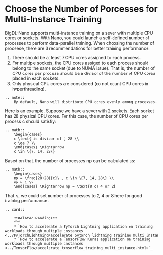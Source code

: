# Choose the Number of Porcesses for Multi-Instance Training

BigDL-Nano supports multi-instance training on a sever with multiple CPU cores or sockets. With Nano, you could launch a self-defined number of processes to perform data-parallel training. When choosing the number of proceese, there are 3 recommendations for better training performance:

1. There should be at least 7 CPU cores assigned to each process.
2. For multiple sockets, the CPU cores assiged to each process should belong to the same socket (due to NUMA issue). That is, the number of CPU cores per process should be a divisor of the number of CPU cores placed in each sockets.
3. Only physical CPU cores are considered (do not count CPU cores in hyperthreading).

```eval_rst
.. note:: 
    By default, Nano will distribute CPU cores evenly among processes.
```

Here is an example. Suppose we have a sever with 2 sockets. Each socket has 28 physical CPU cores. For this case, the number of CPU cores per process c should satisfiy:

```eval_rst
.. math::
    \begin{cases}
    c \text{ is divisor of } 28 \\
    c \ge 7 \\
    \end{cases} \Rightarrow 
    c \in \{7, 14, 28\}
``` 

Based on that, the number of processes np can be calculated as:

```eval_rst
.. math::
    \begin{cases}
    np = \frac{28+28}{c}\ , c \in \{7, 14, 28\} \\
    np > 1 \\
    \end{cases} \Rightarrow np = \text{8 or 4 or 2}
``` 

That is, we could set number of processes to 2, 4 or 8 here for good training performance.

```eval_rst
.. card::

    **Related Readings**
    ^^^
    * `How to accelerate a PyTorch Lightning application on training workloads through multiple instances <../PyTorchLightning/accelerate_pytorch_lightning_training_multi_instance.html>`_
    * `How to accelerate a TensorFlow Keras application on training workloads through multiple instances <../TensorFlow/accelerate_tensorflow_training_multi_instance.html>`_
```